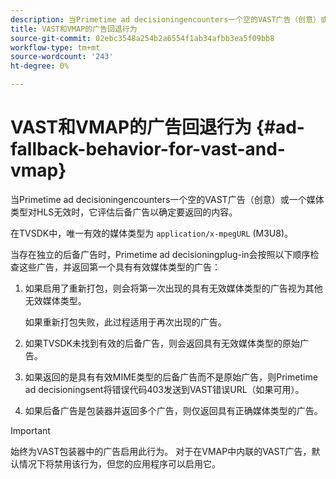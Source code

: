 ```yaml
---
description: 当Primetime ad decisioningencounters一个空的VAST广告（创意）或一个媒体类型对HLS无效时，它评估后备广告以确定要返回的内容。
title: VAST和VMAP的广告回退行为
source-git-commit: 02ebc3548a254b2a6554f1ab34afbb3ea5f09bb8
workflow-type: tm+mt
source-wordcount: '243'
ht-degree: 0%

---
```


# VAST和VMAP的广告回退行为 {#ad-fallback-behavior-for-vast-and-vmap}

当Primetime ad decisioningencounters一个空的VAST广告（创意）或一个媒体类型对HLS无效时，它评估后备广告以确定要返回的内容。

<!--<a id="section_9F60AF00CE9645848EAAF8C06A9E426B"></a>-->

在TVSDK中，唯一有效的媒体类型为 `application/x-mpegURL` (M3U8)。

当存在独立的后备广告时，Primetime ad decisioningplug-in会按照以下顺序检查这些广告，并返回第一个具有有效媒体类型的广告：

1. 如果启用了重新打包，则会将第一次出现的具有无效媒体类型的广告视为其他无效媒体类型。

   如果重新打包失败，此过程适用于再次出现的广告。
1. 如果TVSDK未找到有效的后备广告，则会返回具有无效媒体类型的原始广告。
1. 如果返回的是具有有效MIME类型的后备广告而不是原始广告，则Primetime ad decisioningsent将错误代码403发送到VAST错误URL（如果可用）。
1. 如果后备广告是包装器并返回多个广告，则仅返回具有正确媒体类型的广告。

>[!IMPORTANT]
>
>始终为VAST包装器中的广告启用此行为。 对于在VMAP中内联的VAST广告，默认情况下将禁用该行为，但您的应用程序可以启用它。
